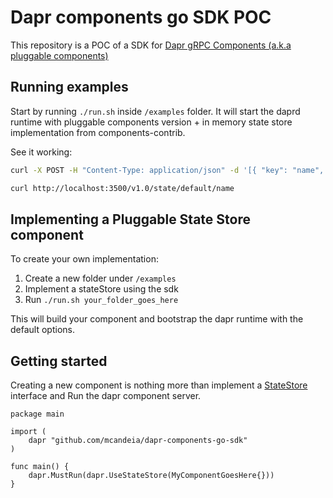 # Dapr components go SDK POC

This repository is a POC of a SDK for [Dapr gRPC Components (a.k.a pluggable components)](https://github.com/dapr/dapr/issues/4925)

## Running examples

Start by running `./run.sh` inside `/examples` folder. It will start the daprd runtime with pluggable components version + in memory state store implementation from components-contrib.

See it working:

```sh
curl -X POST -H "Content-Type: application/json" -d '[{ "key": "name", "value": "Bruce Waynse", "metadata": { "ttlInSeconds": "60"}}]' http://localhost:3500/v1.0/state/default
```

```sh
curl http://localhost:3500/v1.0/state/default/name
```


## Implementing a Pluggable State Store component

To create your own implementation:

1. Create a new folder under `/examples`
2. Implement a stateStore using the sdk
3. Run `./run.sh your_folder_goes_here`

This will build your component and bootstrap the dapr runtime with the default options.

## Getting started

Creating a new component is nothing more than implement a [StateStore](https://github.com/dapr/components-contrib/blob/master/state/store.go#L23) interface and Run the dapr component server.

```golang
package main

import (
	dapr "github.com/mcandeia/dapr-components-go-sdk"
)

func main() {
	dapr.MustRun(dapr.UseStateStore(MyComponentGoesHere{}))
}
```

